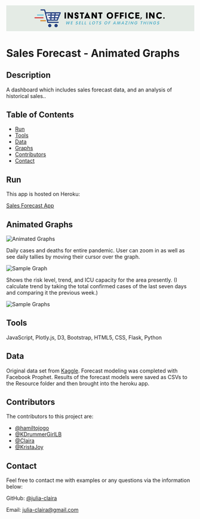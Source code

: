![Sample Graph](Resources/logo.png)

# Sales Forecast - Animated Graphs

## Description 

A dashboard which includes sales forecast data, and an analysis of historical sales.. 



## Table of Contents
* [Run](#Results)
* [Tools](#Tools)
* [Data](#Data)
* [Graphs](#Graphs)
* [Contributors](#Contributors)
* [Contact](#Contact)



## Run

This app is hosted on Heroku:

[Sales Forecast App](https://instantoffice.herokuapp.com/)


  
## Animated Graphs

![Animated Graphs](static/images/animated_graph.png)

Daily cases and deaths for entire pandemic. User can zoom in as well as see daily tallies by moving their cursor over the graph.  

![Sample Graph](static/graph_sample.png)

Shows the risk level, trend, and ICU capacity for the area presently. (I calculate trend by taking the total confirmed cases of the last seven days and comparing it the previous week.)

![Sample Graphs](static/graphs_3.png)



## Tools

JavaScript, Plotly.js, D3, Bootstrap, HTML5, CSS, Flask, Python



## Data
Original data set from [Kaggle](https://www.kaggle.com/rohitsahoo/sales-forecasting).  Forecast modeling was completed with Facebook Prophet. 
Results of the forecast models were saved as CSVs to the Resource folder and then brought into the heroku app.  




## Contributors
The contributors to this project are:
* [@hamiltojogo](https://github.com/hamiltojogo)
* [@KDrummerGirlLB](https://github.com/DrummerGirlLB)
* [@Claira](https://github.com/julia-claira)
* [@KristaJoy](https://github.com/KristaJoy)



## Contact

Feel free to contact me with examples or any questions via the information below:

GitHub: [@julia-claira](https://api.github.com/users/julia-claira)

Email: julia-claira@gmail.com
